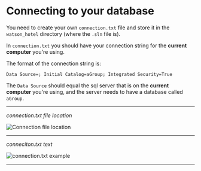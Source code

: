 # Connecting to your database
You need to create your own `connection.txt` file and store it in the `watson_hotel` directory (where the `.sln` file is).

In `connection.txt` you should have your connection string for the **current computer** you're using.

The format of the connection string is: 

`Data Source=; Initial Catalog=aGroup; Integrated Security=True`

The `Data Source` should equal the sql server that is on the **current computer** you're using, and the server needs to have a database called `aGroup`.

___

*connection.txt file location*

![Connection file location](readme-images/connection-file.png)
___

*conneciton.txt text*

![connection.txt example](readme-images/connection-file-text.png)

___

